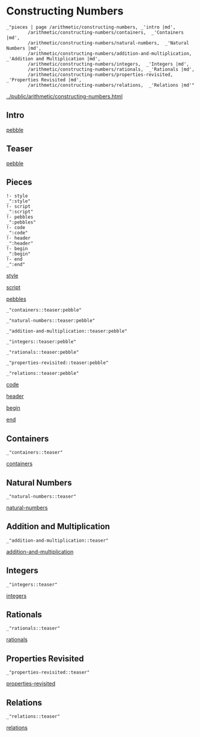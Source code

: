 # Constructing Numbers

    _"pieces | page /arithmetic/constructing-numbers, _'intro |md',
            /arithmetic/constructing-numbers/containers,  _'Containers |md',
            /arithmetic/constructing-numbers/natural-numbers,  _'Natural Numbers |md',
            /arithmetic/constructing-numbers/addition-and-multiplication,  _'Addition and Multiplication |md',
            /arithmetic/constructing-numbers/integers,  _'Integers |md',
            /arithmetic/constructing-numbers/rationals,  _'Rationals |md',
            /arithmetic/constructing-numbers/properties-revisited,  _'Properties Revisited |md',
            /arithmetic/constructing-numbers/relations,  _'Relations |md'"

[../public/arithmetic/constructing-numbers.html](# "save:")


## Intro

[pebble]()

## Teaser

[pebble]()

## Pieces

    !- style
    _":style"
    !- script
    _":script"
    !- pebbles
    _":pebbles"
    !- code
    _":code"
    !- header
    _":header"
    !- begin
    _":begin"
    !- end
    _":end"

[style]() 

[script]()

[pebbles]()

    _"containers::teaser:pebble"

    _"natural-numbers::teaser:pebble"

    _"addition-and-multiplication::teaser:pebble"

    _"integers::teaser:pebble"

    _"rationals::teaser:pebble"

    _"properties-revisited::teaser:pebble"

    _"relations::teaser:pebble"


[code]()



[header]()

[begin]()

[end]()

## Containers

    _"containers::teaser"


[containers](pages/arithmetic_constructing-numbers_containers.md "load:")

## Natural Numbers

    _"natural-numbers::teaser"


[natural-numbers](pages/arithmetic_constructing-numbers_natural-numbers.md "load:")

## Addition and Multiplication

    _"addition-and-multiplication::teaser"


[addition-and-multiplication](pages/arithmetic_constructing-numbers_addition-and-multiplication.md "load:")

## Integers

    _"integers::teaser"


[integers](pages/arithmetic_constructing-numbers_integers.md "load:")

## Rationals

    _"rationals::teaser"


[rationals](pages/arithmetic_constructing-numbers_rationals.md "load:")

## Properties Revisited

    _"properties-revisited::teaser"


[properties-revisited](pages/arithmetic_constructing-numbers_properties-revisited.md "load:")

## Relations

    _"relations::teaser"


[relations](pages/arithmetic_constructing-numbers_relations.md "load:")